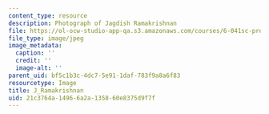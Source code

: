 ```yaml
---
content_type: resource
description: Photograph of Jagdish Ramakrishnan
file: https://ol-ocw-studio-app-qa.s3.amazonaws.com/courses/6-041sc-probabilistic-systems-analysis-and-applied-probability-fall-2013/21c3764a14966a2a135860e8375d9f7f_J_Ramakrishnan.jpg
file_type: image/jpeg
image_metadata:
  caption: ''
  credit: ''
  image-alt: ''
parent_uid: bf5c1b3c-4dc7-5e91-1daf-783f9a8a6f83
resourcetype: Image
title: J_Ramakrishnan
uid: 21c3764a-1496-6a2a-1358-60e8375d9f7f
---
```

